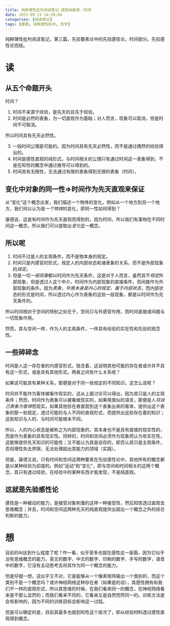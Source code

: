 ```yaml
---
title: 纯粹理性批判阅读笔记-感性纯直观：时间
date: 2023-09-23 14:39:04
categories: [阅读笔记]
tags: [康德, 纯粹理性批判, 哲学]
---
```


纯粹理性批判阅读笔记，第三篇，先验要素论中的先验感性论，时间部分。先验感性论完结。

<!--more-->

# 读

## 从五个命题开头

时间？

1. 时间不来源于经验，是先天的且先于经验。
2. 时间是必然的表象，为一切直观作为基础；对人而言，现象可以取消，但是时间不可取消。

所以时间具有先天必然性。

3. 一般时间公理是可能的。因为时间具有先天必然性，而不是通过偶然的经验得出的。
4. 时间是感性直观的纯形式。与时间相关的公理只有通过时间这一表象得到，不是在知性的概念中通过推导可以得到的。
5. 时间具有无限性，无法通过有限的表象得到无限的表象（时间）。

## 变化中对象的同一性=>时间作为先天直观来保证

从“变化”这个概念出发，我们描述一个物体的变化，例如从一个地方到另一个地方，我们何以认为是*一个物体*的变化，即同一性如何得到？

康德说，这是有时间作为先天直观而得到的，因为时间，所以我们有事物在不同时间这一概念，所以我们可以提取出*变化*这一概念。

## 所以呢

1. 时间不过是人的主观条件，而不是物本身的规定。
2. 时间只是内感官的形式，规定人的内部状态和诸表象的关系，而不是外部现象的*规定*。
3. 但是一切*一般现象*都以时间作为先天条件，这是对于人而言，虽然其不*规定*外部现象，但是透过人这个中介，时间作为内部现象的直接条件，而间接作为外部现象的条件。因为*表象*，*毕竟本身是内心的规定，属于内部状态*，而内部状态的形式是时间，所以透过内心作为表象的这些一般现象，都是以时间作为先天条件的。

所以时间相对于空间的特别之处在于，空间只与外感官作用，而时间直接或间接与一切现象作用。

然而，其与空间一样，作为人的主观条件，一样具有经验的实在性和先验的观念性。

## 一些碎碎念

时间是人这一存在者的内感官形式，隐含着，这说明其他可能的存在者或许并不具有这一形式，或是具有其他形式。两者之间有什么关系呢？

如果说可能具有某种关系，那便是对于同一些规定的不同知识。这怎么说呢？

时间并不能作为客体被看作现实的，这从上面讨论可以得出，因为其只是人的主观条件；然而，时间作为表象可以被看做现实的，如果用类似的语言，那便是人*将自己表象为客体*而现实。如果其他存在者直观到这个表象出来的客体，提供出这个表象的那一些规定，透过可能的与人不同的直观形式，而提供出这些存在着的知识；这些知识与人的、与时间可能根本不同。

所以，人的内心状态是被称之为内部现象的，其本身也不是具有直接的现实性的，而是作为表象的具有现实性。同样的，时间和空间必须作为现象而认为有实在性，这能够提供先天知识的可能性；又不能认为其是自存的，即否认其只是主观条件，否则理性失去界限，无法处理超出其能力的领域（实践）。

但是，康德又说，只有时间和空间这两种要素在先验感性论中，其他所有的概念都是以某种经验为前提的。例如“运动”和“变化”，即与空间和时间相关的这两个概念，其只有透过经验，在经验中的某种东西才能发现，不是纯直观。

## 这就是先验感性论

感性是一种被动的能力，是接受对象刺激的这样一种接受性，然后知性透过直观去思维概念；并且，时间和空间这两种先天的纯直观提供出超出一个概念之外的综合判断的能力。

# 想

目前的AI达到什么程度了呢？咋一看，似乎至多也就在感性这一层面，因为它似乎没有思维概念的能力，英文的数字、中文的数字、印刷的数字、手写的数字，语音中的数字，它没有主动思考去将其作为同一个概念的能力。

但是仔细一想，这似乎又不对，它是能够从一个像素矩阵输出一个类别的，而这个类别不是一个概念吗？或许神经网络这种存在者（如果是的话），其感性拥有和我们不一样的直观形式，所以其思维的时候，在我们看来同一的概念，在神经网络看来是不那么显然的；而我们看来不同的，它看来又是自然而然同一的。训练方法是会有影响的，因为不同的训练目标会影响这一过程。

但是可以确定的是，目前其最多也就到知性这个层次了，即从经验材料透过感性直观得到概念。

